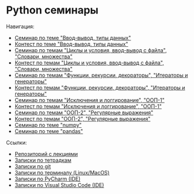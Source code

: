 # Python семинары

Навигация:
- [Семинар по теме "Ввод-вывод, типы данных"](sem01)
- [Контест по теме "Ввод-вывод, типы данных"](sem02)
- [Семинар по темам "Циклы и условия, ввод-вывод с файла", "Словари, множества"](sem03)
- [Контест по темам "Циклы и условия, ввод-вывод с файла", "Словари, множества"](sem04)
- [Семинар по темам "Функции, рекурсии, декораторы", "Итераторы и генераторы"](sem05)
- [Контест по темам "Функции, рекурсии, декораторы", "Итераторы и генераторы"](sem06)
- [Семинар по темам "Исключения и логгирование", "ООП-1"](sem07)
- [Контест по темам "Исключения и логгирование", "ООП-1"](sem08)
- [Семинар по темам "ООП-2", "Регулярные выражения"](sem09)
- [Контест по темам "ООП-2", "Регулярные выражения"](sem10)
- [Семинар по теме "numpy"](sem11)
- [Семинар по теме "pandas"](sem12)

Ссылки:
- [Репозиторий с лекциями](https://github.com/Palladain/Python_1_HSE_2023)
- [Записки по тетрадкам](tools/notebook.md)
- [Записки по git](tools/git.md)
- [Записки по терминалу (Linux/MacOS)](tools/terminal.md)
- [Записки по PyCharm (IDE)](tools/pycharm.md)
- [Записки по Visual Studio Code (IDE)](tools/vscode.md)
